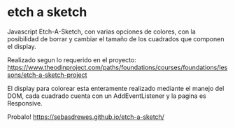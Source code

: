 # etch a sketch
Javascript Etch-A-Sketch, con varias opciones de colores, con la posibilidad de borrar y cambiar el tamaño de los cuadrados que componen el display.

Realizado segun lo requerido en el proyecto: https://www.theodinproject.com/paths/foundations/courses/foundations/lessons/etch-a-sketch-project

El display para colorear esta enteramente realizado mediante el manejo del DOM, cada cuadrado cuenta con un AddEventListener y la pagina es Responsive.

Probalo! https://sebasdrewes.github.io/etch-a-sketch/
